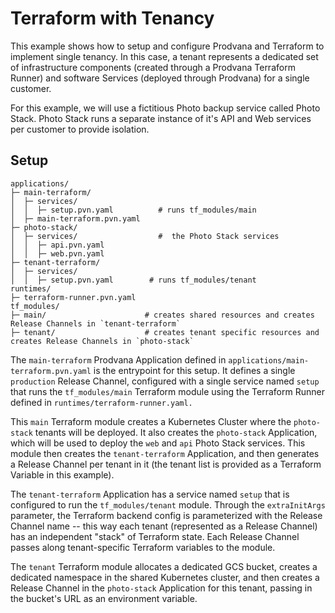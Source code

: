 # Terraform with Tenancy

This example shows how to setup and configure Prodvana and Terraform to implement single tenancy. In this case, a tenant represents a dedicated set of infrastructure components (created through a Prodvana Terraform Runner) and software Services (deployed through Prodvana) for a single customer.

For this example, we will use a fictitious Photo backup service called Photo Stack. Photo Stack runs a separate instance of it's API and Web services per customer to provide isolation.

## Setup

```text
applications/
├─ main-terraform/
│  ├─ services/
│  │  ├─ setup.pvn.yaml          # runs tf_modules/main
│  ├─ main-terraform.pvn.yaml
├─ photo-stack/
│  ├─ services/                  #  the Photo Stack services
│  │  ├─ api.pvn.yaml
│  │  ├─ web.pvn.yaml
├─ tenant-terraform/
│  ├─ services/
│  │  ├─ setup.pvn.yaml        # runs tf_modules/tenant
runtimes/
├─ terraform-runner.pvn.yaml
tf_modules/
├─ main/                      # creates shared resources and creates Release Channels in `tenant-terraform`
├─ tenant/                    # creates tenant specific resources and creates Release Channels in `photo-stack`
```

The `main-terraform` Prodvana Application defined in `applications/main-terraform.pvn.yaml` is the entrypoint for this setup. It defines a single `production` Release Channel, configured with a single service named `setup` that runs the `tf_modules/main` Terraform module using the Terraform Runner defined in `runtimes/terraform-runner.yaml.`

This `main` Terraform module creates a Kubernetes Cluster where the `photo-stack` tenants will be deployed. It also creates the `photo-stack` Application, which will be used to deploy the `web` and `api` Photo Stack services. This module then creates the `tenant-terraform` Application, and then generates a Release Channel per tenant in it (the tenant list is provided as a Terraform Variable in this example).

The `tenant-terraform` Application has a service named `setup` that is configured to run the `tf_modules/tenant` module. Through the `extraInitArgs` parameter, the Terraform backend config is parameterized with the Release Channel name -- this way each tenant (represented as a Release Channel) has an independent "stack" of Terraform state. Each Release Channel passes along tenant-specific Terraform variables to the module.

The `tenant` Terraform module allocates a dedicated GCS bucket, creates a dedicated namespace in the shared Kubernetes cluster, and then creates a Release Channel in the `photo-stack` Application for this tenant, passing in the bucket's URL as an environment variable.
